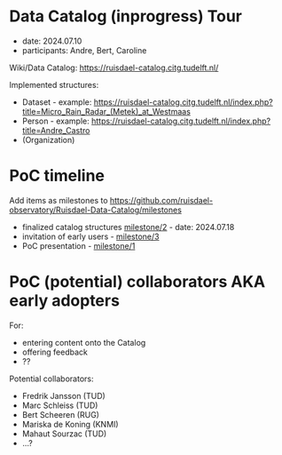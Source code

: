 # Data Catalog (inprogress) Tour
- date: 2024.07.10
- participants: Andre, Bert, Caroline


Wiki/Data Catalog: https://ruisdael-catalog.citg.tudelft.nl/

Implemented structures:
* Dataset - example: https://ruisdael-catalog.citg.tudelft.nl/index.php?title=Micro_Rain_Radar_(Metek)_at_Westmaas
* Person - example: https://ruisdael-catalog.citg.tudelft.nl/index.php?title=Andre_Castro
* (Organization)

# PoC timeline
Add items as milestones to https://github.com/ruisdael-observatory/Ruisdael-Data-Catalog/milestones

* finalized catalog structures [milestone/2](https://github.com/ruisdael-observatory/Ruisdael-Data-Catalog/milestone/2) - date: 2024.07.18 
* invitation of early users - [milestone/3](https://github.com/ruisdael-observatory/Ruisdael-Data-Catalog/milestone/3)
* PoC presentation - [milestone/1](https://github.com/ruisdael-observatory/Ruisdael-Data-Catalog/milestone/1)

# PoC (potential) collaborators AKA early adopters
For:
* entering content onto the Catalog
* offering feedback
* ??

Potential collaborators:
* Fredrik Jansson (TUD)
* Marc Schleiss (TUD)
* Bert Scheeren (RUG)
* Mariska de Koning (KNMI)
* Mahaut Sourzac (TUD)
* ...?
